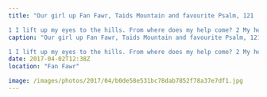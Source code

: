 ```yaml
---
title: "Our girl up Fan Fawr, Taids Mountain and favourite Psalm, 121

1 I lift up my eyes to the hills. From where does my help come? 2 My help comes from the LORD, who made heaven and earth. 3 He will not let your foot be moved; he who keeps you will not slumber. 4 Behold, he who keeps Israel will neither slumber nor sleep. 5 The LORD is your keeper; the LORD is your shade on your right hand. 6 The sun shall not strike you by day, nor the moon by night. 7 The LORD will keep you from all evil; he will keep your life. 8 The LORD will keep your going out and your coming in from this time forth and forevermore. - Psalms 121"
caption: "Our girl up Fan Fawr, Taids Mountain and favourite Psalm, 121

1 I lift up my eyes to the hills. From where does my help come? 2 My help comes from the LORD, who made heaven and earth. 3 He will not let your foot be moved; he who keeps you will not slumber. 4 Behold, he who keeps Israel will neither slumber nor sleep. 5 The LORD is your keeper; the LORD is your shade on your right hand. 6 The sun shall not strike you by day, nor the moon by night. 7 The LORD will keep you from all evil; he will keep your life. 8 The LORD will keep your going out and your coming in from this time forth and forevermore. - Psalms 121"
date: 2017-04-02T12:38Z
location: "Fan Fawr"

image: /images/photos/2017/04/b0de58e531bc78dab7852f78a37e7df1.jpg
---
```

